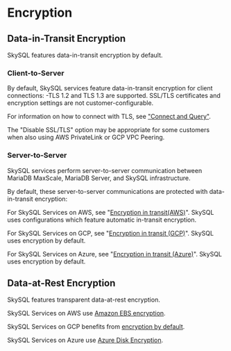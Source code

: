 # Encryption

## **Data-in-Transit Encryption**
SkySQL features data-in-transit encryption by default.

### Client-to-Server
By default, SkySQL services feature data-in-transit encryption for client connections:
-TLS 1.2 and TLS 1.3 are supported. SSL/TLS certificates and encryption settings are not customer-configurable.

For information on how to connect with TLS, see ["Connect and Query"](<../../Connecting to Sky DBs/>).

The "Disable SSL/TLS" option may be appropriate for some customers when also using AWS PrivateLink or GCP VPC Peering.

### Server-to-Server
SkySQL services perform server-to-server communication between MariaDB MaxScale, MariaDB Server, and SkySQL infrastructure.

By default, these server-to-server communications are protected with data-in-transit encryption:

For SkySQL Services on AWS, see "[Encryption in transit(AWS)](https://docs.aws.amazon.com/AWSEC2/latest/UserGuide/data-protection.html#encryption-transit)". SkySQL uses configurations which feature automatic in-transit encryption.

For SkySQL Services on GCP, see "[Encryption in transit (GCP)](https://cloud.google.com/docs/security/encryption-in-transit#encryption_in_transit_by_default)". SkySQL uses encryption by default.

For SkySQL Services on Azure, see "[Encryption in transit (Azure)](https://learn.microsoft.com/en-us/azure/security/fundamentals/encryption-overview#encryption-of-data-in-transit)". SkySQL uses encryption by default.

## **Data-at-Rest Encryption**
SkySQL features transparent data-at-rest encryption.

SkySQL Services on AWS use [Amazon EBS encryption](https://docs.aws.amazon.com/AWSEC2/latest/UserGuide/EBSEncryption.html).

SkySQL Services on GCP benefits from [encryption by default](https://cloud.google.com/security/encryption-at-rest/default-encryption).

SkySQL Services on Azure use [Azure Disk Encryption](https://learn.microsoft.com/en-us/azure/virtual-machines/disk-encryption-overview).

